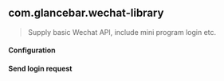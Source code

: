 ## com.glancebar.wechat-library

> Supply basic Wechat API, include mini program login etc.

#### Configuration

#### Send login request